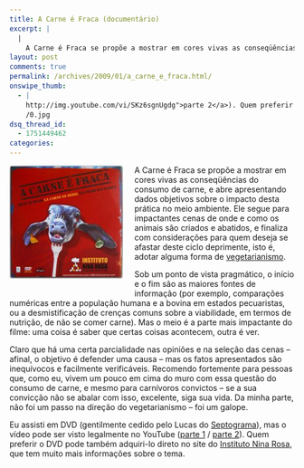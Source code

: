 ```yaml
---
title: A Carne é Fraca (documentário)
excerpt: |
  |
    A Carne é Fraca se propõe a mostrar em cores vivas as conseqüências do consumo de carne, e abre apresentando dados objetivos sobre o impacto desta prática no meio ambiente. Ele segue para impactantes cenas de onde e como os...
layout: post
comments: true
permalink: /archives/2009/01/a_carne_e_fraca.html/
onswipe_thumb:
  - |
    http://img.youtube.com/vi/SKz6sgnUgdg">parte 2</a>). Quem preferir o DVD pode também adquiri-lo direto no site do <a href="http://www.institutoninarosa.org.br/">Instituto Nina Rosa</a>, que tem muito mais informações sobre o tema.</p>
    /0.jpg
dsq_thread_id:
  - 1751449462
categories:
---
```

<form mt:asset-id="95" class="mt-enclosure mt-enclosure-image">
  <img title="Capa do DVD de A Carne é Fraca, do Instituto Nina Rosa" src="/archives/img/mt/2009/01/01/acarneefraca.jpg" width="201" height="200" class="mt-image-left" style="float: left; margin: 0 20px 20px 0;" /></form<a href="http://pt.wikipedia.org/wiki/A_Carne_%C3%A9_Fraca">A Carne é Fraca</a> se propõe a mostrar em cores vivas as conseqüências do consumo de carne, e abre apresentando dados objetivos sobre o impacto desta prática no meio ambiente. Ele segue para impactantes cenas de onde e como os animais são criados e abatidos, e finaliza com considerações para quem deseja se afastar deste ciclo deprimente, isto é, adotar alguma forma de <a href="http://pt.wikipedia.org/wiki/Vegetarianismo">vegetarianismo</a>.</p> <p>
    Sob um ponto de vista pragmático, o início e o fim são as maiores fontes de informação (por exemplo, comparações numéricas entre a população humana e a bovina em estados pecuaristas, ou a desmistificação de crenças comuns sobre a viabilidade, em termos de nutrição, de não se comer carne). Mas o meio é a parte mais impactante do filme: uma coisa é saber que certas coisas acontecem, outra é ver.
  </p>

  <p>
    Claro que há uma certa parcialidade nas opiniões e na seleção das cenas &#8211; afinal, o objetivo é defender uma causa &#8211; mas os fatos apresentados são inequívocos e facilmente verificáveis. Recomendo fortemente para pessoas que, como eu, vivem um pouco em cima do muro com essa questão do consumo de carne, e mesmo para carnívoros convictos &#8211; se a sua convicção não se abalar com isso, excelente, siga sua vida. Da minha parte, não foi um passo na direção do vegetarianismo &#8211; foi um galope.
  </p>

  <p>
    Eu assisti em DVD (gentilmente cedido pelo Lucas do <a href="http://www.septograma.com.br/">Septograma</a>), mas o vídeo pode ser visto legalmente no YouTube (<a href="http://br.youtube.com/watch?v=EghRqeZA-TU">parte 1</a> / <a href="http://br.youtube.com/watch?v=SKz6sgnUgdg">parte 2</a>). Quem preferir o DVD pode também adquiri-lo direto no site do <a href="http://www.institutoninarosa.org.br/">Instituto Nina Rosa</a>, que tem muito mais informações sobre o tema.
  </p>
